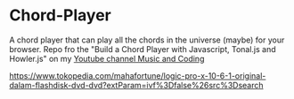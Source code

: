 # Chord-Player
A chord player that can play all the chords in the universe (maybe) for your browser. Repo fro the "Build a Chord Player with Javascript, Tonal.js and Howler.js" on my [Youtube channel Music and Coding](https://www.youtube.com/playlist?list=PLXAhCH9FJ8zWm17RdQFAkdsghd8aKU_dq)


https://www.tokopedia.com/mahafortune/logic-pro-x-10-6-1-original-dalam-flashdisk-dvd-dvd?extParam=ivf%3Dfalse%26src%3Dsearch
